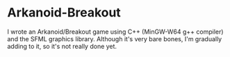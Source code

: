 # Arkanoid-Breakout
I wrote an Arkanoid/Breakout game using C++ (MinGW-W64 g++ compiler) and the SFML graphics library.  Although it's very bare bones, I'm gradually adding to it, so it's not really done yet.
